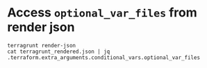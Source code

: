 # Access `optional_var_files` from render json

```
terragrunt render-json
cat terragrunt_rendered.json | jq .terraform.extra_arguments.conditional_vars.optional_var_files
```
